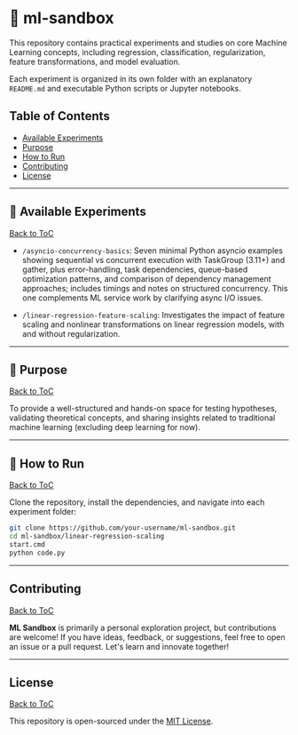 # 🧠 ml-sandbox

This repository contains practical experiments and studies on core Machine Learning concepts, including regression, classification, regularization, feature transformations, and model evaluation.

Each experiment is organized in its own folder with an explanatory `README.md` and executable Python scripts or Jupyter notebooks.

## Table of Contents

- [Available Experiments](#experiments)
- [Purpose](#purpose)
- [How to Run](#how-to-run)
- [Contributing](#contributing)
- [License](#license)


---

<a name="experiments"/></a>
## 📂 Available Experiments
[Back to ToC](#toc)

- `/asyncio-concurrency-basics`: Seven minimal Python asyncio examples showing sequential vs concurrent execution with TaskGroup (3.11+) and gather, plus error-handling, task dependencies, queue-based optimization patterns, and comparison of dependency management approaches; includes timings and notes on structured concurrency. This one complements ML service work by clarifying async I/O issues.

- `/linear-regression-feature-scaling`: Investigates the impact of feature scaling and nonlinear transformations on linear regression models, with and without regularization.

---

<a name="purpose"/></a>
## 🎯 Purpose
[Back to ToC](#toc)

To provide a well-structured and hands-on space for testing hypotheses, validating theoretical concepts, and sharing insights related to traditional machine learning (excluding deep learning for now).

---

<a name="how-to-run"/></a>
## 🚀 How to Run
[Back to ToC](#toc)

Clone the repository, install the dependencies, and navigate into each experiment folder:

```bash
git clone https://github.com/your-username/ml-sandbox.git
cd ml-sandbox/linear-regression-scaling
start.cmd
python code.py
```

---

<a name="contributing"/></a>
## Contributing
[Back to ToC](#toc)

**ML Sandbox** is primarily a personal exploration project, but contributions are welcome! If you have ideas, feedback, or suggestions, feel free to open an issue or a pull request. Let's learn and innovate together!

---

<a name="license"/></a>
## License
[Back to ToC](#toc)

This repository is open-sourced under the [MIT License](LICENSE).
